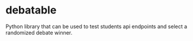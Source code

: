 # debatable
Python library that can be used to test students api endpoints and select a randomized debate winner.
